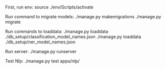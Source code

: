 First, run env:
source ./env/Scripts/activate

Run command to migrate models:
./manage.py makemigrations
./manage.py migrate

Run commands to loaddata:
./manage.py loaddata ./db_setup/classification_model_names.json
./manage.py loaddata ./db_setup/ner_model_names.json

Run server:
./manage.py runserver

Test Nlp:
./manage.py test apps/nlp/